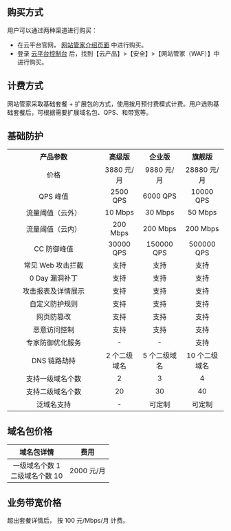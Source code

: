 ## 购买方式
用户可以通过两种渠道进行购买：
- 在云平台官网， [网站管家介绍页面](http://tcecqpoc.fsphere.cn/product/waf) 中进行购买。
- 登录 [云平台控制台](http://console.tce.fsphere.cn/) 后，找到【云产品】>【安全】>【网站管家（WAF）】中进行购买。

## 计费方式
网站管家采取基础套餐 + 扩展包的方式，使用按月预付费模式计费。用户选购基础套餐后，可根据需要扩展域名包、QPS、和带宽等。

## 基础防护
<table align="center">
<tbody align="center">
<tr>
<th width="200">产品参数</th>
<th>高级版</th>
<th>企业版</th>
<th>旗舰版</th>
</tr>
<tr align="center">
<td>价格</td>
<td>3880 元/月</td>
<td>9880 元/月</td>
<td>28880 元/月</td>
</tr> <tr>
<td align="center">QPS 峰值</td>
<td>2500 QPS</td>
<td>6000 QPS</td>
<td>10000 QPS</td>
</tr> <tr>
<td align="center">流量阈值（云外）</td>
<td>10 Mbps</td>
<td>30 Mbps</td>
<td>50 Mbps</td>
</tr> <tr>
<td align="center">流量阈值（云内）</td>
<td>200 Mbps</td>
<td>200 Mbps</td>
<td>200 Mbps</td>
</tr> <tr>
<td align="center">CC 防御峰值</td>
<td>30000 QPS</td>
<td>150000 QPS</td>
<td>500000 QPS</td>
</tr> <tr>
<td align="center">常见 Web 攻击拦截</td>
<td>支持</td>
<td>支持</td>
<td>支持</td>
</tr> <tr>
<td align="center">0 Day 漏洞补丁</td>
<td>支持</td>
<td>支持</td>
<td>支持</td>
</tr> <tr>
<td align="center">攻击报表及详情展示</td>
<td>支持</td>
<td>支持</td>
<td>支持</td>
</tr> <tr>
<td align="center">自定义防护规则</td>
<td>支持</td>
<td>支持</td>
<td>支持</td>
</tr> <tr>
<td align="center">网页防篡改</td>
<td>支持</td>
<td>支持</td>
<td>支持</td>
</tr> <tr>
<td align="center">恶意访问控制</td>
<td>支持</td>
<td>支持</td>
<td>支持</td>
</tr> <tr>
<td align="center">专家防御优化服务</td>
<td>-</td>
<td>-</td>
<td>支持</td>
</tr> <tr>
<td align="center">DNS 链路劫持</td>
<td>2 个二级域名</td>
<td>5 个二级域名</td>
<td>10 个二级域名</td>
</tr> <tr>
<td align="center">支持一级域名个数</td>
<td>2</td>
<td>3</td>
<td>4</td>
</tr> <tr>
<td align="center">支持二级域名个数</td>
<td>20</td>
<td>30</td>
<td>40</td>
</tr><tr>
<td align="center">泛域名支持</td>
<td>-</td>
<td>可定制</td>
<td>可定制</td>
</tr>
</tbody>
</table>



## 域名包价格

 | 域名包详情 | 费用 |
 |:---------:|:---------:|
 |一级域名个数 1 <br> 二级域名个数 10|2000 元/月|
 
## 业务带宽价格
超出套餐详情后， 按 100 元/Mbps/月 计费。
